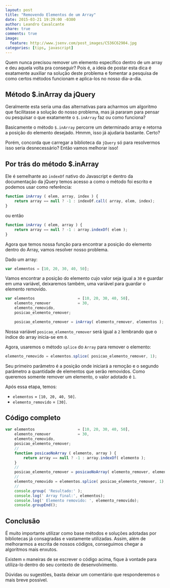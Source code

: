 ```yaml
---
layout: post
title: "Removendo Elementos de um Array"
date: 2015-03-21 19:29:00 -0300
author: Leandro Cavalcante
share: true
comments: true
image:
  feature: http://www.jsenv.com/post_images/C536C62904.jpg
categories: [tips, javascript] 
---
```


Quem nunca precisou remover um elemento específico dentro de um array e deu aquela volta pra conseguir? Pois é, a ideia de postar esta dica é exatamente auxiliar na solução deste problema e fomentar a pesquisa de como certos métodos funcionam e aplica-los no nosso dia-a-dia.

## Método $.inArray da jQuery
Geralmente esta seria uma das alternativas para acharmos um algoritmo que facilitasse a solução do nosso problema, mas já pararam para pensar ou pesquisar o que exatamente o `$.inArray` faz ou como funciona?

Basicamente o método `$.inArray` percorre um determinado array e retorna a posição do elemento desejado. Hmmm, isso já ajudaria bastante. Certo?

Porém, concorda que carregar a biblioteca da `jQuery` só para resolvermos isso seria desnecessário? Então vamos melhorar isso!

## Por trás do método $.inArray
Ele é semelhante ao `indexOf` nativo do Javascript e dentro da documentação da jQuery temos acesso a como o método foi escrito e podemos usar como referência:

``` javascript Método descrito pela jQuery
function inArray ( elem, array, index ) {
	return array == null ? -1 : indexOf.call( array, elem, index);
}
``` 

ou então

``` javascript Método de sugestão
function inArray ( elem, array ) {
	return array == null ? -1 : array.indexOf( elem );
}
``` 

Agora que temos nossa função para encontrar a posição do elemento dentro do Array, vamos resolver nosso problema.

Dado um array:

``` javascript
var elementos = [10, 20, 30, 40, 50];
```

Vamos encontrar a posição do elemento cujo valor seja igual a `30` e guardar em uma variável, deixaremos também, uma variável para guardar o elemento removido.

``` javascript
var elementos 					= [10, 20, 30, 40, 50],
	elemento_remover			= 30,
	elemento_removido,
	posicao_elemento_remover;

	posicao_elemento_remover = inArray( elemento_remover, elementos );
```

Nossa variável `posicao_elemento_remover` será igual a `2` lembrando que o índice do array inicia-se em `0`.

Agora, usaremos o método `splice` do `Array` para remover o elemento:

``` javascript
elemento_removido = elementos.splice( posicao_elemento_remover, 1);
```

Seu primeiro parâmetro é a posição onde iniciará a remoção e o segundo parâmetro a quantidade de elementos que serão removidos. Como queremos somente remover um elemento, o valor adotado é `1`.

Após essa etapa, temos:

- `elementos` 		  = `[10, 20, 40, 50]`.
- `elemento_removido` = `[30]`.

## Código completo

``` javascript
var elementos 					= [10, 20, 30, 40, 50],
	elemento_remover			= 30,
	elemento_removido,
	posicao_elemento_remover;
	//
	function posicaoNoArray ( elemento, array ) {
		return array == null ? -1 : array.indexOf( elemento );
	}
	//
	posicao_elemento_remover = posicaoNoArray( elemento_remover, elementos );
	//
	elemento_removido = elementos.splice( posicao_elemento_remover, 1);
	//
	console.group( 'Resultado:' );
	console.log(' Array final:', elementos);
	console.log(' Elemento removido: ', elemento_removido);
	console.groupEnd();
```

## Conclusão
É muito importante utilizar como base métodos e soluções adotadas por bibliotecas já consagradas e vastamente utilizadas. Assim, além de melhorarmos a escrita de nossos códigos, conseguimos chegar a algoritmos mais enxutos.

Existem `n` maneiras de se escrever o código acima, fique à vontade para utiliza-lo dentro do seu contexto de desenvolvimento.

Dúvidas ou sugestões, basta deixar um comentário que responderemos o mais breve possível.